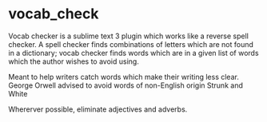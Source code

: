 # vocab_check

Vocab checker is a sublime text 3 plugin which works like a reverse spell checker. A spell checker finds combinations of letters which are not found in a dictionary; vocab checker finds words which are in a given list of words which the author wishes to avoid using.

Meant to help writers catch words which make their writing less clear.
George Orwell advised to avoid words of non-English origin
Strunk and White

Whererver possible, eliminate adjectives and adverbs.
